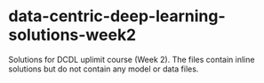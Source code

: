 # data-centric-deep-learning-solutions-week2
Solutions for DCDL uplimit course (Week 2). The files contain inline solutions but do not contain any model or data files. 
